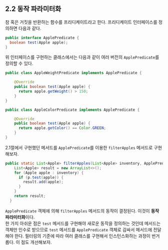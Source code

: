 ## 2.2 동작 파라미터화
참 혹은 거짓을 반환하는 함수를 프리디케이트라고 한다. 프리디케이트 인터페이스를 정의하면 다음과 같다.
```Java
public interface ApplePredicate {
  boolean test(Apple apple);
}
```
위 인터페이스를 구현하는 클래스에서는 다음과 같이 여러 버전의 `ApplePredicate`를 정의할 수 있다.
```Java
public class AppleWeightPredicate implements ApplePredicate {

    @Override
    public boolean test(Apple apple) {
      return apple.getWeight() > 150;
    }
}
```
```Java
public class AppleColorPredicate implements ApplePredicate {

    @Override
    public boolean test(Apple apple) {
      return apple.getColor() == Color.GREEN;
    }
}
```
2.1절에서 구현했던 메서드를 `ApplePredicate`를 이용한 `filterApples` 메서드로 구현해보자.
```Java
public static List<Apple> filterApples(List<Apple> inventory, ApplePredicate p) {
    List<Apple> result = new ArrayList<>();
    for (Apple apple : inventory) {
      if (p.test(apple)) {
        result.add(apple);
      }
    }
    return result;
  }
```
`ApplePredicate` 객체에 의해 `filterApples` 메서드의 동작이 결정된다. 이것이 **동작 파라미터화**이다.  
한 가지 아쉬운 점은 `test` 메서드를 구현해야 새로운 동작을 정의하는 것인데 메서드는 객체만 인수로 받으므로 `test` 메서드를 `ApplePredicate` 객체로 감싸서 메서드에 전달해야 한다. 필터링의 기준에 따라 여러 클래스를 구현해서 인스턴스화하는 과정이 번거롭다. 이 점도 개선해보자. 
